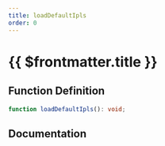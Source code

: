 ```yaml
---
title: loadDefaultIpls
order: 0
---
```


# {{ $frontmatter.title }}

## Function Definition

```ts
function loadDefaultIpls(): void;
```

## Documentation

<!--@include: ./parts/loadDefaultIpls.md-->
